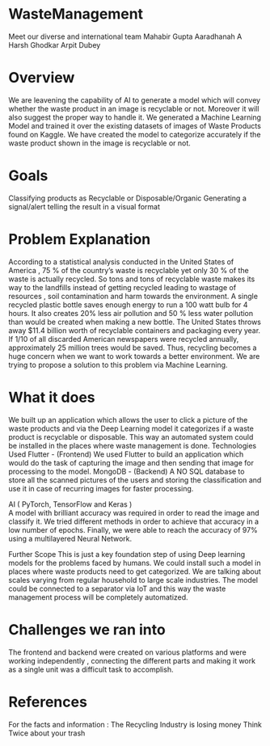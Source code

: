 # WasteManagement
Meet our diverse and international team
Mahabir Gupta
Aaradhanah A
Harsh Ghodkar 
Arpit Dubey
# Overview
We are leavening the capability of AI to generate a model which will convey whether the waste product in an image is recyclable or not. Moreover it will also suggest the proper way to handle it.
We generated a Machine Learning Model and trained it over the existing datasets of images of Waste Products found on Kaggle. We have created the model to categorize accurately if the waste product shown in the image is recyclable or not. 

# Goals
Classifying products as Recyclable or Disposable/Organic
Generating a signal/alert telling the result in a visual format


# Problem Explanation 
According to a statistical analysis conducted in the United States of America , 75 % of the country’s waste is recyclable yet only 30 % of the waste is actually recycled. So tons and tons of recyclable waste makes its way to the landfills instead of getting recycled leading to wastage of resources , soil contamination and harm towards the environment. 
A single recycled plastic bottle saves enough energy to run a 100 watt bulb for 4 hours. It also creates 20% less air pollution and 50 % less water pollution than would be created when making a new bottle.
The United States throws away $11.4 billion worth of recyclable containers and packaging every year. If 1/10 of all discarded American newspapers were recycled annually, approximately 25 million trees would be saved.
Thus, recycling becomes a huge concern when we want to work towards a better environment. We are trying to propose a solution to this problem via Machine Learning. 

# What it does
We built up an application which allows the user to click a picture of the waste products and via the Deep Learning model it categorizes if a waste product is recyclable or disposable. This way an automated system could be installed in the places where waste management is done.
Technologies Used
Flutter - (Frontend)
We used Flutter to build an application which would do the task of capturing the image and then sending that image for processing to the model. 
MongoDB - (Backend)
A  NO SQL database to store all the scanned pictures of the users and storing the classification and use it in case of recurring images for faster processing.

AI ( PyTorch, TensorFlow and Keras )  
A model with brilliant accuracy was required in order to read the image and classify it. We tried different methods in order to achieve that accuracy in a low number of epochs. Finally, we were able to reach the accuracy of 97% using a multilayered Neural Network.

Further Scope 
This is just a key foundation step of using Deep learning models for the problems faced by humans.
We could install such a model in places where waste products need to get categorized. We are talking about scales varying from regular household to large scale industries.
The model could be connected to a separator via IoT and this way the waste management process will be completely automatized.

# Challenges we ran into 
The frontend and backend were created on various platforms and were working independently , connecting the different parts and making it work as a single unit was a difficult task to accomplish. 

# References 
For the facts and information : 
The Recycling Industry is losing money 
Think Twice about your trash 

